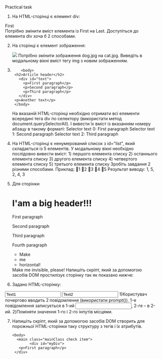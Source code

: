 Practical task

1.  На HTML-сторінці є елемент div:
<body>
<div id="test">First</div>
  </body>	
Потрібно змінити вміст елемента із First на Last. Доступіться до елемента div хоча б 2 способами.

2.  На сторінці є елемент зображення:
    <body>
    <img class="image" src="dog.jpg">
    </body>
    Потрібно змінити зображення dog.jpg на cat.jpg.
    Виведіть в модальному вікні вміст тегу img з новим зображенням.

3.         <body>
        <h2>Article header</h2>
          <div id="text">
            <p>First paragraph</p>
            <p>Second paragraph</p>
            <p>Third paragraph</p>
          </div>
        <p>Another text</p>
        </body>

    На вказаній HTML-сторінці необхідно отримати всі елементи всередині тега div по селектору (використати метод document.querySelectorAll). І вивести їх вміст із вказанням номеру абзацу в такому форматі:
    Selector text 0: First paragraph
    Selector text 1: Second paragraph
    Selector text 2: Third paragraph

4.  На HTML-сторінці є ненумерований список з id="list", який складається із 5 елементів. У модальному вікні необхідно послідовно вивести вміст: 1) першого елемента списку 2) останнього елемента списку 3) другого елемента списку 4) четвертого елемента списку 5) третього елемента списку
    Зробіть завдання 2 різними способами.
    Приклад:
    1
    2
    3
    4
    5
    Результат виводу: 1, 5, 2, 4, 3

5.  Для сторінки
    <body>
    <h1>I'am a big header!!!</h1>
    <div id="myDiv">
    <p>First paragraph</p>
    <p>Second paragraph</p>
    <p>Third paragraph</p>
    <p>Fourth paragraph</p>
    </div>
    <ul id="myList">
    <li>Make</li>
    <li>me</li>
    <li>horizontal!</li>
    </ul>
    <span>Make me invisible, please!</span>
    </body>
    Напишіть скріпт, який за допомогою засобів DOM простилізує сторінку так як показано нижче:

6.  Задано HTML-сторінку:
<body>
<input type="text" id="input1" value="Text1">
<input type="text" id="input2" value="Text2">
  </body>
1)Користувач почергово вводить 2 повідомлення (використати prompt()). 1-е повідомлення записується в 1-ий <input>, 2-ге – в 2-ий.
2)Поміняти значення 1-го і 2-го інпутів місцями.

7.  Напишіть скріпт, який за допомогою засобів DOM створить для порожньої HTML-сторінки таку структуру з тегів і їх атрибутів.

        <body>
          <main class="mainClass check item">
                <div id="myDiv">
           <p>First paragraph</p>
         </div>

       </main> 
        </body>
